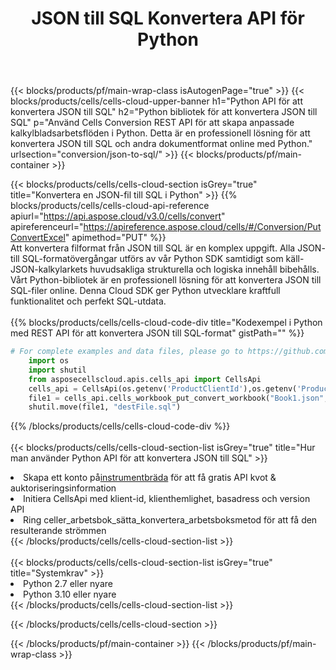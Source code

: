 ﻿---
title:  JSON till SQL Konvertera API för Python
description: " Cloud API:er och SDK:er för Microsoft Excel & OpenOffice Calc. Konvertera kalkylark till fil i annat format."
url: /sv/python/conversion/json-to-sql/
---
{{< blocks/products/pf/main-wrap-class isAutogenPage="true" >}}
{{< blocks/products/cells/cells-cloud-upper-banner h1="Python API för att konvertera JSON till SQL" h2="Python bibliotek för att konvertera JSON till SQL" p="Använd Cells Conversion REST API för att skapa anpassade kalkylbladsarbetsflöden i Python. Detta är en professionell lösning för att konvertera JSON till SQL och andra dokumentformat online med Python." urlsection="conversion/json-to-sql/" >}}
{{< blocks/products/pf/main-container >}}

{{< blocks/products/cells/cells-cloud-section isGrey="true" title="Konvertera en JSON-fil till SQL i Python" >}}
{{% blocks/products/cells/cells-cloud-api-reference apiurl="https://api.aspose.cloud/v3.0/cells/convert" apireferenceurl="https://apireference.aspose.cloud/cells/#/Conversion/PutConvertExcel" apimethod="PUT" %}}
<br/>
Att konvertera filformat från JSON till SQL är en komplex uppgift. Alla JSON- till SQL-formatövergångar utförs av vår Python SDK samtidigt som käll-JSON-kalkylarkets huvudsakliga strukturella och logiska innehåll bibehålls. Vårt Python-bibliotek är en professionell lösning för att konvertera JSON till SQL-filer online. Denna Cloud SDK ger Python utvecklare kraftfull funktionalitet och perfekt SQL-utdata.
<br/>
<br/>
{{% blocks/products/cells/cells-cloud-code-div title="Kodexempel i Python med REST API för att konvertera JSON till SQL-format" gistPath="" %}}
 
```python
# For complete examples and data files, please go to https://github.com/aspose-cells-cloud/aspose-cells-cloud-python/
    import os
    import shutil
    from asposecellscloud.apis.cells_api import CellsApi
    cells_api = CellsApi(os.getenv('ProductClientId'),os.getenv('ProductClientSecret'))
    file1 = cells_api.cells_workbook_put_convert_workbook("Book1.json",format="sql")
    shutil.move(file1, "destFile.sql")     
```
 
{{% /blocks/products/cells/cells-cloud-code-div %}}
<br/>
<br/>
{{< blocks/products/cells/cells-cloud-section-list isGrey="true" title="Hur man använder Python API för att konvertera JSON till SQL" >}}
<li> Skapa ett konto på<a href="https://dashboard.aspose.cloud/">instrumentbräda</a> för att få gratis API kvot & auktoriseringsinformation</li>
<li>Initiera CellsApi med klient-id, klienthemlighet, basadress och version API</li>
<li>Ring celler_arbetsbok_sätta_konvertera_arbetsboksmetod för att få den resulterande strömmen</li>
{{< /blocks/products/cells/cells-cloud-section-list >}}
<br/>
<br/>
{{< blocks/products/cells/cells-cloud-section-list isGrey="true" title="Systemkrav" >}}
<li>Python 2.7 eller nyare</li>
<li>Python 3.10 eller nyare</li>
{{< /blocks/products/cells/cells-cloud-section-list >}}

{{< /blocks/products/cells/cells-cloud-section >}}

{{< /blocks/products/pf/main-container >}}
{{< /blocks/products/pf/main-wrap-class >}}
